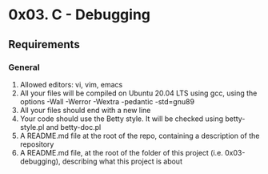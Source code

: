 # 0x03. C - Debugging

## Requirements
### General
1. Allowed editors: vi, vim, emacs
2. All your files will be compiled on Ubuntu 20.04 LTS using gcc, using the options -Wall -Werror -Wextra -pedantic -std=gnu89
3. All your files should end with a new line
4. Your code should use the Betty style. It will be checked using betty-style.pl and betty-doc.pl
5. A README.md file at the root of the repo, containing a description of the repository
6. A README.md file, at the root of the folder of this project (i.e. 0x03-debugging), describing what this project is about
